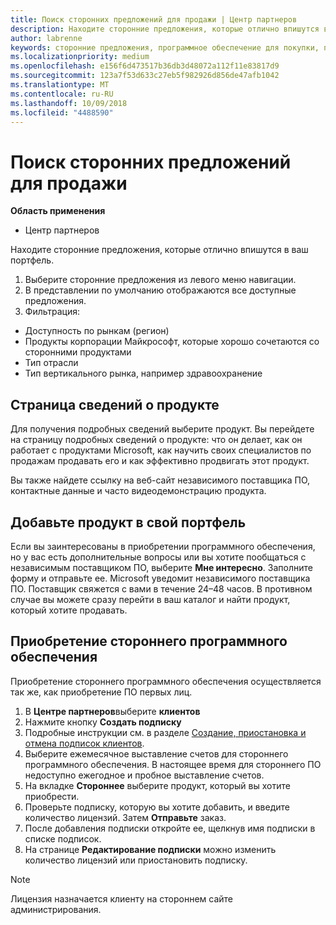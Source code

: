 ```yaml
---
title: Поиск сторонних предложений для продажи | Центр партнеров
description: Находите сторонние предложения, которые отлично впишутся в ваш портфель.
author: labrenne
keywords: сторонние предложения, программное обеспечение для покупки, поиск сторонних предложений
ms.localizationpriority: medium
ms.openlocfilehash: e156f6d473517b36db3d48072a112f11e83817d9
ms.sourcegitcommit: 123a7f53d633c27eb5f982926d856de47afb1042
ms.translationtype: MT
ms.contentlocale: ru-RU
ms.lasthandoff: 10/09/2018
ms.locfileid: "4488590"
---
```

# <a name="discover-the-third-party-offers-you-want-to-sell"></a>Поиск сторонних предложений для продажи

**Область применения**

-  Центр партнеров

Находите сторонние предложения, которые отлично впишутся в ваш портфель. 

1.  Выберите сторонние предложения из левого меню навигации. 
2.  В представлении по умолчанию отображаются все доступные предложения. 
3.  Фильтрация:

- Доступность по рынкам (регион)
- Продукты корпорации Майкрософт, которые хорошо сочетаются со сторонними продуктами
- Тип отрасли
- Тип вертикального рынка, например здравоохранение

## <a name="the-product-details-page"></a>Страница сведений о продукте

Для получения подробных сведений выберите продукт. Вы перейдете на страницу подробных сведений о продукте: что он делает, как он работает с продуктами Microsoft, как научить своих специалистов по продажам продавать его и как эффективно продвигать этот продукт. 

Вы также найдете ссылку на веб-сайт независимого поставщика ПО, контактные данные и часто видеодемонстрацию продукта. 

## <a name="add-the-product-to-your-portfolio"></a>Добавьте продукт в свой портфель

Если вы заинтересованы в приобретении программного обеспечения, но у вас есть дополнительные вопросы или вы хотите пообщаться с независимым поставщиком ПО, выберите **Мне интересно**. Заполните форму и отправьте ее. Microsoft уведомит независимого поставщика ПО. Поставщик свяжется с вами в течение 24–48 часов. В противном случае вы можете сразу перейти в ваш каталог и найти продукт, который хотите продавать.

## <a name="purchase-the-third-party-software"></a>Приобретение стороннего программного обеспечения

Приобретение стороннего программного обеспечения осуществляется так же, как приобретение ПО первых лиц. 

1. В **Центре партнеров**выберите **клиентов**
2. Нажмите кнопку **Создать подписку**
3. Подробные инструкции см. в разделе [Создание, приостановка и отмена подписок клиентов](create-a-new-subscription.md).
4.  Выберите ежемесячное выставление счетов для стороннего программного обеспечения. В настоящее время для стороннего ПО недоступно ежегодное и пробное выставление счетов.
5.  На вкладке **Стороннее** выберите продукт, который вы хотите приобрести.
6.  Проверьте подписку, которую вы хотите добавить, и введите количество лицензий. Затем **Отправьте** заказ.
7.  После добавления подписки откройте ее, щелкнув имя подписки в списке подписок. 
8.  На странице **Редактирование подписки** можно изменить количество лицензий или приостановить подписку.

> [!NOTE]  
>  Лицензия назначается клиенту на стороннем сайте администрирования.

    


